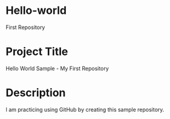 # Hello-world
First Repository  

# Project Title  
Hello World Sample - My First Repository

# Description  
I am practicing using GitHub by creating this sample repository. 
